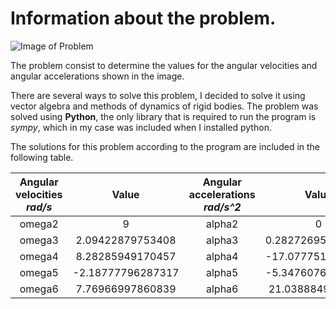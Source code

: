 # Information about the problem.

![Image of Problem](https://github.com/OscarSantos98/Dynamics/tree/master/Mechanisms/Solution_of_the_problem_6_15_of_Michael_Rider/MichaelRider16-15.png)

The problem consist to determine the values for the angular velocities and angular accelerations shown in the image.

There are several ways to solve this problem, I decided to solve it using vector algebra and methods of dynamics of rigid bodies.
The problem was solved using **Python**, the only library that is required to run the program is *sympy*, which in my case was included when I installed python.

The solutions for this problem according to the program are included in the following table.

| Angular velocities *rad/s* | Value | Angular accelerations *rad/s^2* | Value |
|:--------------------------:|:-------------------:|:-------------------------------:|:-------------------:|
| omega2 | 9 | alpha2 | 0 |
| omega3 | 2.09422879753408 | alpha3 | 0.282726957185647 |
| omega4 | 8.28285949170457 | alpha4 | -17.0777511678876 |
| omega5 | -2.18777796287317 | alpha5 | -5.34760762788408 |
| omega6 | 7.76966997860839 | alpha6 | 21.0388849545367 |
